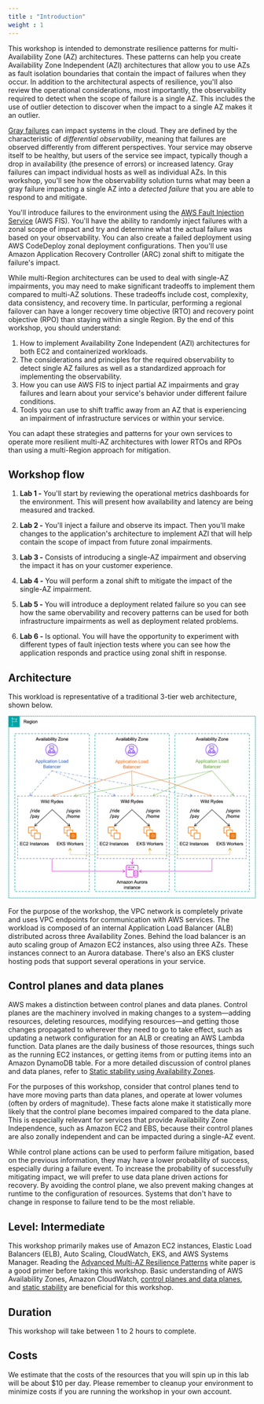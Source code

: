 ```yaml
---
title : "Introduction"
weight : 1
---
```


This workshop is intended to demonstrate resilience patterns for multi-Availability Zone (AZ) architectures. These patterns can help you create Availability Zone Independent (AZI) architectures that allow you to use AZs as fault isolation boundaries that contain the impact of failures when they occur. In addition to the architectural aspects of resilience, you'll also review the operational considerations, most importantly, the observability required to detect when the scope of failure is a single AZ. This includes the use of outlier detection to discover when the impact to a single AZ makes it an outlier. 

[Gray failures](https://docs.aws.amazon.com/whitepapers/latest/advanced-multi-az-resilience-patterns/gray-failures.html) can impact systems in the cloud. They are defined by the characteristic of *differential observability*, meaning that failures are observed differently from different perspectives. Your service may observe itself to be healthy, but users of the service see impact, typically though a drop in availability (the presence of errors) or increased latency. Gray failures can impact individual hosts as well as individual AZs. In this workshop, you'll see how the observability solution turns what may been a gray failure impacting a single AZ into a *detected failure* that you are able to respond to and mitigate.

You'll introduce failures to the environment using the [AWS Fault Injection Service](https://docs.aws.amazon.com/fis/latest/userguide/what-is.html) (AWS FIS). You'll have the ability to randomly inject failures with a zonal scope of impact and try and determine what the actual failure was based on your observability. You can also create a failed deployment using AWS CodeDeploy zonal deployment configurations. Then you'll use Amazon Application Recovery Controller (ARC) zonal shift to mitigate the failure's impact. 

While multi-Region architectures can be used to deal with single-AZ impairments, you may need to make significant tradeoffs to implement them compared to multi-AZ solutions. These tradeoffs include cost, complexity, data consistency, and recovery time. In particular, performing a regional failover can have a longer recovery time objective (RTO) and recovery point objective (RPO) than staying within a single Region. By the end of this workshop, you should understand:

1. How to implement Availability Zone Independent (AZI) architectures for both EC2 and containerized workloads.
2. The considerations and principles for the required observability to detect single AZ failures as well as a standardized approach for implementing the observability.
3. How you can use AWS FIS to inject partial AZ impairments and gray failures and learn about your service's behavior under different failure conditions.
4. Tools you can use to shift traffic away from an AZ that is experiencing an impairment of infrastructure services or within your service.

You can adapt these strategies and patterns for your own services to operate more resilient multi-AZ architectures with lower RTOs and RPOs than using a multi-Region approach for mitigation.

## Workshop flow

1. **Lab 1 -** You'll start by reviewing the operational metrics dashboards for the environment. This will present how availability and latency are being measured and tracked.

2. **Lab 2 -** You'll inject a failure and observe its impact. Then you'll make changes to the application's architecture to implement AZI that will help contain the scope of impact from future zonal impairments.

3. **Lab 3 -** Consists of introducing a single-AZ impairment and observing the impact it has on your customer experience.

4. **Lab 4 -** You will perform a zonal shift to mitigate the impact of the single-AZ impairment.

5. **Lab 5 -** You will introduce a deployment related failure so you can see how the same obervability and recovery patterns can be used for both infrastructure impairments as well as deployment related problems.

6. **Lab 6 -** Is optional. You will have the opportunity to experiment with different types of fault injection tests where you can see how the application responds and practice using zonal shift in response.

## Architecture
This workload is representative of a traditional 3-tier web architecture, shown below.

![wild-rydes-original-architecture](/static/wild-rydes-original-architecture.png)

For the purpose of the workshop, the VPC network is completely private and uses VPC endpoints for communication with AWS services. The workload is composed of an internal Application Load Balancer (ALB) distributed across three Availability Zones. Behind the load balancer is an auto scaling group of Amazon EC2 instances, also using three AZs. These instances connect to an Aurora database. There's also an EKS cluster hosting pods that support several operations in your service.

## Control planes and data planes
AWS makes a distinction between control planes and data planes. Control planes are the machinery involved in making changes to a system—adding resources, deleting resources, modifying resources—and getting those changes propagated to wherever they need to go to take effect, such as updating a network configuration for an ALB or creating an AWS Lambda function. Data planes are the daily business of those resources, things such as the running EC2 instances, or getting items from or putting items into an Amazon DynamoDB table.  For a more detailed discussion of control planes and data planes, refer to [Static stability using Availability Zones](https://aws.amazon.com/builders-library/static-stability-using-availability-zones/). 

For the purposes of this workshop, consider that control planes tend to have more moving parts than data planes, and operate at lower volumes (often by orders of magnitude). These facts alone make it statistically more likely that the control plane becomes impaired compared to the data plane. This is especially relevant for services that provide Availability Zone Independence, such as Amazon EC2 and EBS, because their control planes are also zonally independent and can be impacted during a single-AZ event.

While control plane actions can be used to perform failure mitigation, based on the previous information, they may have a lower probability of success, especially during a failure event. To increase the probability of successfully mitigating impact, we will prefer to use data plane driven actions for recovery. By avoiding the control plane, we also prevent making changes at runtime to the configuration of resources. Systems that don't have to change in response to failure tend to be the most reliable.

## Level: Intermediate

This workshop primarily makes use of Amazon EC2 instances, Elastic Load Balancers (ELB), Auto Scaling, CloudWatch, EKS, and AWS Systems Manager. Reading the [Advanced Multi-AZ Resilience Patterns](https://docs.aws.amazon.com/whitepapers/latest/advanced-multi-az-resilience-patterns/advanced-multi-az-resilience-patterns.html) white paper is a good primer before taking this workshop. Basic understanding of AWS Availability Zones, Amazon CloudWatch, [control planes and data planes](https://docs.aws.amazon.com/whitepapers/latest/aws-fault-isolation-boundaries/control-planes-and-data-planes.html), and [static stability](https://aws.amazon.com/builders-library/static-stability-using-availability-zones) are beneficial for this workshop.

## Duration

This workshop will take between 1 to 2 hours to complete.

## Costs

We estimate that the costs of the resources that you will spin up in this lab will be about $10 per day. Please remember to cleanup your environment to minimize costs if you are running the workshop in your own account.
